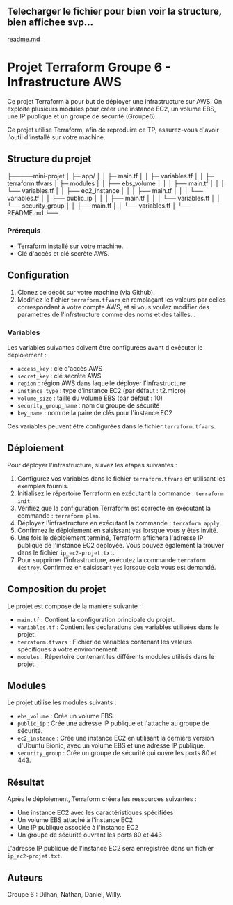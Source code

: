 ## Telecharger le fichier pour bien voir la structure, bien affichee svp...
[readme.md](https://github.com/IPSSI2022/terraform_groupe6_ipssi/files/11657095/readme.md)
# Projet Terraform Groupe 6 - Infrastructure AWS

Ce projet Terraform à pour but de déployer une infrastructure sur AWS. On exploite plusieurs modules pour créer une instance EC2, un volume EBS, une IP publique et un groupe de sécurité (Groupe6).


Ce projet utilise Terraform, afin de reproduire ce TP, assurez-vous d'avoir l'outil d'installé sur votre machine.


## Structure du projet

├─────mini-projet
│ ├─ app/
│ │ ├─ main.tf
│ │ ├─ variables.tf
│ │ ├─ terraform.tfvars
│ ├─ modules
│ │ ├── ebs_volume
│ │ │ ├── main.tf
│ │ │ └── variables.tf
│ │ ├── ec2_instance
│ │ │ ├── main.tf
│ │ │ └── variables.tf
│ │ ├── public_ip
│ │ │ ├── main.tf
│ │ │ └── variables.tf
│ │ └── security_group
│ │ ├── main.tf
│ │ └── variables.tf
│ └── README.md
└──


### Prérequis

- Terraform installé sur votre machine.
- Clé d'accès et clé secrète AWS.


## Configuration

1. Clonez ce dépôt sur votre machine (via Github).
2. Modifiez le fichier `terraform.tfvars` en remplaçant les valeurs par celles correspondant à votre compte AWS, et si vous voulez modifier des parametres de l'infrstructure comme des noms et des tailles...



### Variables

Les variables suivantes doivent être configurées avant d'exécuter le déploiement :

- `access_key` : clé d'accès AWS
- `secret_key` : clé secrète AWS
- `region` : région AWS dans laquelle déployer l'infrastructure
- `instance_type` : type d'instance EC2 (par défaut : t2.micro)
- `volume_size` : taille du volume EBS (par défaut : 10)
- `security_group_name` : nom du groupe de sécurité
- `key_name` : nom de la paire de clés pour l'instance EC2

Ces variables peuvent être configurées dans le fichier `terraform.tfvars`.

## Déploiement

Pour déployer l'infrastructure, suivez les étapes suivantes :

1. Configurez vos variables dans le fichier `terraform.tfvars` en utilisant les exemples fournis.
2. Initialisez le répertoire Terraform en exécutant la commande : `terraform init`.
3. Vérifiez que la configuration Terraform est correcte en exécutant la commande : `terraform plan`.
4. Déployez l'infrastructure en exécutant la commande : `terraform apply`.
5. Confirmez le déploiement en saisissant `yes` lorsque vous y êtes invité.
6. Une fois le déploiement terminé, Terraform affichera l'adresse IP publique de l'instance EC2 déployée. Vous pouvez également la trouver dans le fichier `ip_ec2-projet.txt`.
5. Pour supprimer l'infrastructure, exécutez la commande `terraform destroy`. Confirmez en saisissant `yes` lorsque cela vous est demandé.


## Composition du projet

Le projet est composé de la manière suivante :

- `main.tf` : Contient la configuration principale du projet.
- `variables.tf` : Contient les déclarations des variables utilisées dans le projet.
- `terraform.tfvars` : Fichier de variables contenant les valeurs spécifiques à votre environnement.
- `modules` : Répertoire contenant les différents modules utilisés dans le projet.

## Modules

Le projet utilise les modules suivants :

- `ebs_volume` : Crée un volume EBS.
- `public_ip` : Crée une adresse IP publique et l'attache au groupe de sécurité.
- `ec2_instance` : Crée une instance EC2 en utilisant la dernière version d'Ubuntu Bionic, avec un volume EBS et une adresse IP publique.
- `security_group` : Crée un groupe de sécurité qui ouvre les ports 80 et 443.



## Résultat

Après le déploiement, Terraform créera les ressources suivantes :

- Une instance EC2 avec les caractéristiques spécifiées
- Un volume EBS attaché à l'instance EC2
- Une IP publique associée à l'instance EC2
- Un groupe de sécurité ouvrant les ports 80 et 443

L'adresse IP publique de l'instance EC2 sera enregistrée dans un fichier `ip_ec2-projet.txt`.



## Auteurs

Groupe 6 : Dilhan, Nathan, Daniel, Willy.
